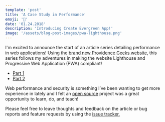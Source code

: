 ```yaml
---
template: 'post'
title: 'A Case Study in Performance'
emoji: '📝'
date: '01.24.2018'
description: 'Introducing Create Evergreen App!'
image: '/assets/blog-post-images/pwa-lighthouse.png'
---
```


I'm excited to announce the start of an article series detailing performance in web applications! Using the <a href="https://www.pvdgeeks.org/" target="_blank" rel="noopener" onclick="getOutboundLink('https://www.pvdgeeks.org/');">brand new Providence Geeks website</a>, this series follows my adventures in making the website Lighthouse and Progressive Web Application (PWA) compliant!</p>
          
- <a href="https://medium.com/@thegreenhouseio/a-pwa-for-pvd-geeks-a-case-study-in-performance-and-progressive-web-applications-pt-1-e8cc5c1d0f0a" target="_blank" rel="noopener" onclick="getOutboundLink('https://medium.com/@thegreenhouseio/a-pwa-for-pvd-geeks-a-case-study-in-performance-and-progressive-web-applications-pt-1-e8cc5c1d0f0a');">Part 1</a>
- <a href="https://medium.com/@thegreenhouseio/a-pwa-for-providence-geeks-a-case-study-in-performance-pt-2-4ba811b7be7" target="_blank" rel="noopener" onclick="getOutboundLink('https://medium.com/@thegreenhouseio/a-pwa-for-providence-geeks-a-case-study-in-performance-pt-2-4ba811b7be7');">Part 2</a>

Web performance and security is something I’ve been wanting to get more experience in lately and I felt an <a href="https://github.com/ProvidenceGeeks" target="_blank" rel="noopener" onclick="getOutboundLink('https://github.com/ProvidenceGeeks');">open source</a> project was a great opportunity to learn, do, and teach!

Please feel free to leave thoughts and feedback on the article or bug reports and feature requests by using the <a href="https://github.com/ProvidenceGeeks/website-frontend/issues" target="_blank" rel="noopener" onclick="getOutboundLink('https://github.com/ProvidenceGeeks/website-frontend/issues');"> issue tracker.</a>